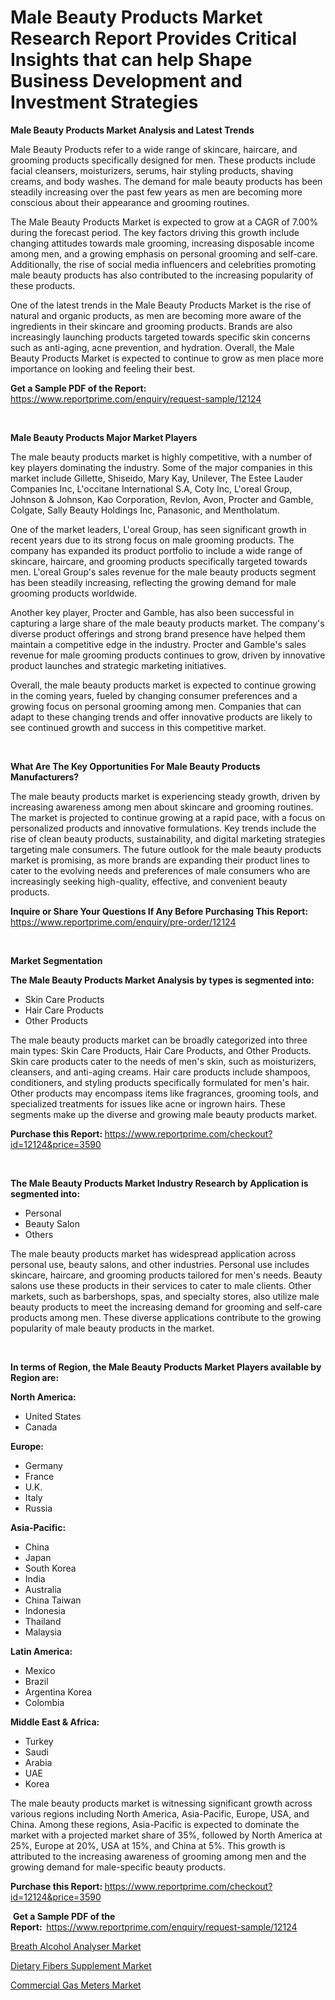 <p><h1>Male Beauty Products Market Research Report Provides Critical Insights that can help Shape Business Development and Investment Strategies</h1></p><p><strong>Male Beauty Products Market Analysis and Latest Trends</strong></p>
<p><p>Male Beauty Products refer to a wide range of skincare, haircare, and grooming products specifically designed for men. These products include facial cleansers, moisturizers, serums, hair styling products, shaving creams, and body washes. The demand for male beauty products has been steadily increasing over the past few years as men are becoming more conscious about their appearance and grooming routines.</p><p>The Male Beauty Products Market is expected to grow at a CAGR of 7.00% during the forecast period. The key factors driving this growth include changing attitudes towards male grooming, increasing disposable income among men, and a growing emphasis on personal grooming and self-care. Additionally, the rise of social media influencers and celebrities promoting male beauty products has also contributed to the increasing popularity of these products.</p><p>One of the latest trends in the Male Beauty Products Market is the rise of natural and organic products, as men are becoming more aware of the ingredients in their skincare and grooming products. Brands are also increasingly launching products targeted towards specific skin concerns such as anti-aging, acne prevention, and hydration. Overall, the Male Beauty Products Market is expected to continue to grow as men place more importance on looking and feeling their best.</p></p>
<p><strong>Get a Sample PDF of the Report:&nbsp;</strong> <a href="https://www.reportprime.com/enquiry/request-sample/12124">https://www.reportprime.com/enquiry/request-sample/12124</a></p>
<p>&nbsp;</p>
<p><strong>Male Beauty Products Major Market Players</strong></p>
<p><p>The male beauty products market is highly competitive, with a number of key players dominating the industry. Some of the major companies in this market include Gillette, Shiseido, Mary Kay, Unilever, The Estee Lauder Companies Inc, L'occitane International S.A, Coty Inc, L'oreal Group, Johnson & Johnson, Kao Corporation, Revlon, Avon, Procter and Gamble, Colgate, Sally Beauty Holdings Inc, Panasonic, and Mentholatum.</p><p>One of the market leaders, L'oreal Group, has seen significant growth in recent years due to its strong focus on male grooming products. The company has expanded its product portfolio to include a wide range of skincare, haircare, and grooming products specifically targeted towards men. L'oreal Group's sales revenue for the male beauty products segment has been steadily increasing, reflecting the growing demand for male grooming products worldwide.</p><p>Another key player, Procter and Gamble, has also been successful in capturing a large share of the male beauty products market. The company's diverse product offerings and strong brand presence have helped them maintain a competitive edge in the industry. Procter and Gamble's sales revenue for male grooming products continues to grow, driven by innovative product launches and strategic marketing initiatives.</p><p>Overall, the male beauty products market is expected to continue growing in the coming years, fueled by changing consumer preferences and a growing focus on personal grooming among men. Companies that can adapt to these changing trends and offer innovative products are likely to see continued growth and success in this competitive market.</p></p>
<p>&nbsp;</p>
<p><strong>What Are The Key Opportunities For Male Beauty Products Manufacturers?</strong></p>
<p><p>The male beauty products market is experiencing steady growth, driven by increasing awareness among men about skincare and grooming routines. The market is projected to continue growing at a rapid pace, with a focus on personalized products and innovative formulations. Key trends include the rise of clean beauty products, sustainability, and digital marketing strategies targeting male consumers. The future outlook for the male beauty products market is promising, as more brands are expanding their product lines to cater to the evolving needs and preferences of male consumers who are increasingly seeking high-quality, effective, and convenient beauty products.</p></p>
<p><strong>Inquire or Share Your Questions If Any Before Purchasing This Report:</strong> <a href="https://www.reportprime.com/enquiry/pre-order/12124">https://www.reportprime.com/enquiry/pre-order/12124</a></p>
<p>&nbsp;</p>
<p><strong>Market Segmentation</strong></p>
<p><strong>The Male Beauty Products Market Analysis by types is segmented into:</strong></p>
<p><ul><li>Skin Care Products</li><li>Hair Care Products</li><li>Other Products</li></ul></p>
<p><p>The male beauty products market can be broadly categorized into three main types: Skin Care Products, Hair Care Products, and Other Products. Skin care products cater to the needs of men's skin, such as moisturizers, cleansers, and anti-aging creams. Hair care products include shampoos, conditioners, and styling products specifically formulated for men's hair. Other products may encompass items like fragrances, grooming tools, and specialized treatments for issues like acne or ingrown hairs. These segments make up the diverse and growing male beauty products market.</p></p>
<p><strong>Purchase this Report:&nbsp;</strong><a href="https://www.reportprime.com/checkout?id=12124&price=3590">https://www.reportprime.com/checkout?id=12124&price=3590</a></p>
<p>&nbsp;</p>
<p><strong>The Male Beauty Products Market Industry Research by Application is segmented into:</strong></p>
<p><ul><li>Personal</li><li>Beauty Salon</li><li>Others</li></ul></p>
<p><p>The male beauty products market has widespread application across personal use, beauty salons, and other industries. Personal use includes skincare, haircare, and grooming products tailored for men's needs. Beauty salons use these products in their services to cater to male clients. Other markets, such as barbershops, spas, and specialty stores, also utilize male beauty products to meet the increasing demand for grooming and self-care products among men. These diverse applications contribute to the growing popularity of male beauty products in the market.</p></p>
<p>&nbsp;</p>
<p><strong>In terms of Region, the Male Beauty Products Market Players available by Region are:</strong></p>
<p>
    <p> <strong> North America: </strong>
        <ul>
            <li>United States</li>
            <li>Canada</li>
        </ul>
        </p> 
    <p> <strong> Europe: </strong>
        <ul>
            <li>Germany</li>
            <li>France</li>
            <li>U.K.</li>
            <li>Italy</li>
            <li>Russia</li>
        </ul>
        </p> 
    <p> <strong> Asia-Pacific: </strong>
        <ul>
            <li>China</li>
            <li>Japan</li>
            <li>South Korea</li>
            <li>India</li>
            <li>Australia</li>
            <li>China Taiwan</li>
            <li>Indonesia</li>
            <li>Thailand</li>
            <li>Malaysia</li>
        </ul>
        </p> 
    <p> <strong> Latin America: </strong>
        <ul>
            <li>Mexico</li>
            <li>Brazil</li>
            <li>Argentina Korea</li>
            <li>Colombia</li>
        </ul>
        </p> 
    <p> <strong> Middle East & Africa: </strong>
        <ul>
            <li>Turkey</li>
            <li>Saudi</li>
            <li>Arabia</li>
            <li>UAE</li>
            <li>Korea</li>
        </ul>
    </p>
    </p>
<p><p>The male beauty products market is witnessing significant growth across various regions including North America, Asia-Pacific, Europe, USA, and China. Among these regions, Asia-Pacific is expected to dominate the market with a projected market share of 35%, followed by North America at 25%, Europe at 20%, USA at 15%, and China at 5%. This growth is attributed to the increasing awareness of grooming among men and the growing demand for male-specific beauty products.</p></p>
<p><strong>Purchase this Report: </strong><a href="https://www.reportprime.com/checkout?id=12124&price=3590">https://www.reportprime.com/checkout?id=12124&price=3590</a></p>
<p>&nbsp;<strong>Get a Sample PDF of the Report:&nbsp;&nbsp;</strong><a href="https://www.reportprime.com/enquiry/request-sample/12124">https://www.reportprime.com/enquiry/request-sample/12124</a></p>
<p><strong></strong></p>
<p><p><a href="https://github.com/pgtimber/Market-Research-Report-List-1/blob/main/breath-alcohol-analyser-market.md">Breath Alcohol Analyser Market</a></p><p><a href="https://cute-banjo-8ca.notion.site/Insights-into-Dietary-Fibers-Supplement-Market-Size-Analysing-Market-Share-Trends-and-Growth-from-fa98f7b41e14434ab484ff08634e5919">Dietary Fibers Supplement Market</a></p><p><a href="https://github.com/lataunyatinikmelvin59ilbd0dv/Market-Research-Report-List-1/blob/main/commercial-gas-meters-market.md">Commercial Gas Meters Market</a></p></p>